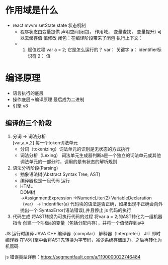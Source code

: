 # 作用域是什么

- react mvvm setState state 状态机制
  - 程序状态由变量提供  声明空间(闭包， 作用域， 变量查找， 变量提升)  可以去储存值  值修改
  闭包：在编译阶段带来了闭包
  执行上下文：
  - 1. 赋值过程
       var a = 2; 它是怎么运行的？
       var： 关键字 a： identifier标识符  2： 值

# 编译原理
- 语言执行的底层
- 操作底层->编译原理  最后成为二进制
- 引擎 v8
## 编译的三个阶段
1. 分词 -> 词法分析  
    [var,a,=,2] 每一个token词法单元
    - 分词（tokenizing）词法单元的识别是无状态的方式执行
    - 词法分析（Lexing） 词法单元生成器判断a是一个独立的词法单元或其他词法单元的一部分时，调用的是有状态的解析规则
2. 语法分析阶段(Parsing)
   - 抽象语法树(Abstract Syntax Tree, AST)
   - 编译器也是一段代码 运行     
   - HTML<div></div>DOM树   
                               ->AssignmentExpression ->NumericLiter(2)
    VariableDeclaration（var） -> Indentifier(a)
    代码块的语法是否正确，如果出现不正确会向外抛出一个 SyntaxError(语法错误),并且停止 js 代码的执行
3. 代码生成
   将AST转换为可执行代码的过程
   将var a = 2;的AST转化为一组机器指令 创建一个叫做a的变量（包括分配内存），并将一个值储存到a中

  JS 运行时编译
  JAVA C++
  编译器（compilar）
  解释器（Interpreter）
  JIT 即时编译器
  在V8引擎中会将AST先转换为字节码，减少系统存储压力，之后再转化为机器码


js 错误类型详解：https://segmentfault.com/a/1190000022746484